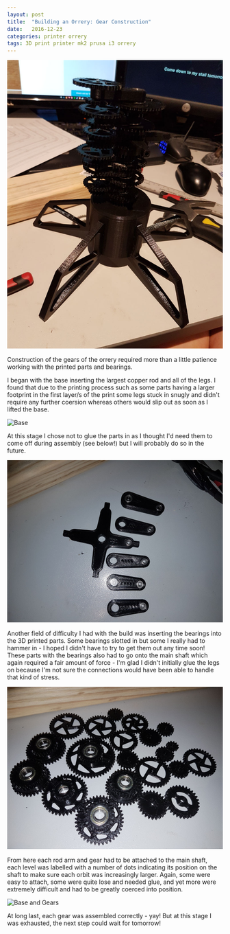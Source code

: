 ```yaml
---
layout: post
title:  "Building an Orrery: Gear Construction"
date:   2016-12-23
categories: printer orrery
tags: 3D print printer mk2 prusa i3 orrery
---
```


![Base and All of the Gears](/images/orrery/finished_base02.jpg)

Construction of the gears of the orrery required more than a little patience working with the printed parts and bearings.

<!--more-->

I began with the base inserting the largest copper rod and all of the legs. I found that due to the printing process such as some parts having a larger footprint in the first layer/s of the print some legs stuck in snugly and didn't require any further coersion whereas others would slip out as soon as I lifted the base. 

![Base](/images/orrery/base02.jpg)

At this stage I chose not to glue the parts in as I thought I'd need them to come off during assembly (see below!) but I will probably do so in the future.

![Bearings](/images/orrery/arms01.jpg)

Another field of difficulty I had with the build was inserting the bearings into the 3D printed parts. Some bearings slotted in but some I really had to hammer in - I hoped I didn't have to try to get them out any time soon! These parts with the bearings also had to go onto the main shaft which again required a fair amount of force - I'm glad I didn't initially glue the legs on because I'm not sure the connections would have been able to handle that kind of stress. 

![Gears](/images/orrery/finished_gears01.jpg)

From here each rod arm and gear had to be attached to the main shaft, each level was labelled with a number of dots indicating its position on the shaft to make sure each orbit was increasingly larger. Again, some were easy to attach, some were quite lose and needed glue, and yet more were extremely difficult and had to be greatly coerced into position.

![Base and Gears](/images/orrery/base_and_gears02.jpg)

At long last, each gear was assembled correctly - yay! But at this stage I was exhausted, the next step could wait for tomorrow!